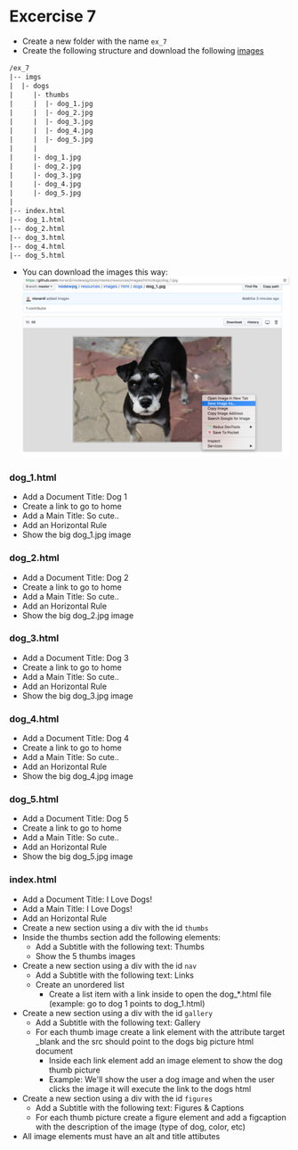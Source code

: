 # Excercise 7

* Create a new folder with the name `ex_7`
* Create the following structure and download the following [images](../../resources/images/html/dogsgit)
```
/ex_7
|-- imgs
|  |- dogs
|     |- thumbs
|     |  |- dog_1.jpg
|     |  |- dog_2.jpg
|     |  |- dog_3.jpg
|     |  |- dog_4.jpg
|     |  |- dog_5.jpg
|     |
|     |- dog_1.jpg
|     |- dog_2.jpg
|     |- dog_3.jpg
|     |- dog_4.jpg
|     |- dog_5.jpg
|
|-- index.html
|-- dog_1.html
|-- dog_2.html
|-- dog_3.html
|-- dog_4.html
|-- dog_5.html
```

* You can download the images this way:
![How to download](../../resources/images/html/download_images.png)

### dog_1.html
* Add a Document Title: Dog 1
* Create a link to go to home 
* Add a Main Title: So cute..
* Add an Horizontal Rule
* Show the big dog_1.jpg image

### dog_2.html
* Add a Document Title: Dog 2
* Create a link to go to home 
* Add a Main Title: So cute..
* Add an Horizontal Rule
* Show the big dog_2.jpg image

### dog_3.html
* Add a Document Title: Dog 3
* Create a link to go to home 
* Add a Main Title: So cute..
* Add an Horizontal Rule
* Show the big dog_3.jpg image

### dog_4.html
* Add a Document Title: Dog 4
* Create a link to go to home 
* Add a Main Title: So cute..
* Add an Horizontal Rule
* Show the big dog_4.jpg image

### dog_5.html
* Add a Document Title: Dog 5
* Create a link to go to home 
* Add a Main Title: So cute..
* Add an Horizontal Rule
* Show the big dog_5.jpg image

### index.html
* Add a Document Title: I Love Dogs!
* Add a Main Title: I Love Dogs!
* Add an Horizontal Rule
* Create a new section using a div with the id `thumbs`
* Inside the thumbs section add the following elements: 
  * Add a Subtitle with the following text: Thumbs
  * Show the 5 thumbs images
* Create a new section using a div with the id `nav`
  * Add a Subtitle with the following text: Links
  * Create an unordered list
    * Create a list item with a link inside to open the dog_*.html file (example: go to dog 1 points to dog_1.html)
* Create a new section using a div with the id `gallery`
  * Add a Subtitle with the following text: Gallery
  * For each thumb image create a link element with the attribute target _blank and the src should point to the dogs big picture html document
    * Inside each link element add an image element to show the dog thumb picture
    * Example: We'll show the user a dog image and when the user clicks the image it will execute the link to the dogs html
* Create a new section using a div with the id `figures`
  * Add a Subtitle with the following text: Figures & Captions
  * For each thumb picture create a figure element and add a figcaption with the description of the image (type of dog, color, etc)
* All image elements must have an alt and title attibutes
